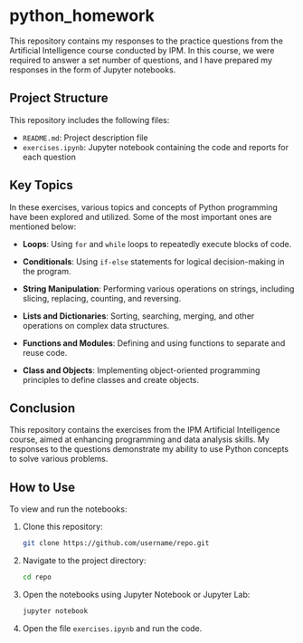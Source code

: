 # python_homework
This repository contains my responses to the practice questions from the Artificial Intelligence course conducted by IPM. In this course, we were required to answer a set number of questions, and I have prepared my responses in the form of Jupyter notebooks.

## Project Structure

This repository includes the following files:

- `README.md`: Project description file
- `exercises.ipynb`: Jupyter notebook containing the code and reports for each question

## Key Topics

In these exercises, various topics and concepts of Python programming have been explored and utilized. Some of the most important ones are mentioned below:

- **Loops**: Using `for` and `while` loops to repeatedly execute blocks of code.

- **Conditionals**: Using `if-else` statements for logical decision-making in the program.

- **String Manipulation**: Performing various operations on strings, including slicing, replacing, counting, and reversing.

- **Lists and Dictionaries**: Sorting, searching, merging, and other operations on complex data structures.

- **Functions and Modules**: Defining and using functions to separate and reuse code.

- **Class and Objects**: Implementing object-oriented programming principles to define classes and create objects.

## Conclusion

This repository contains the exercises from the IPM Artificial Intelligence course, aimed at enhancing programming and data analysis skills. My responses to the questions demonstrate my ability to use Python concepts to solve various problems.

## How to Use

To view and run the notebooks:
1. Clone this repository:
    ```bash
    git clone https://github.com/username/repo.git
    ```
2. Navigate to the project directory:
    ```bash
    cd repo
    ```
3. Open the notebooks using Jupyter Notebook or Jupyter Lab:
    ```bash
    jupyter notebook
    ```
4. Open the file `exercises.ipynb` and run the code.

